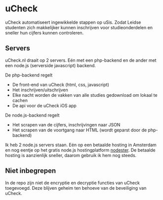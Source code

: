 uCheck
======
 
uCheck automatiseert ingewikkelde stappen op uSis. Zodat Leidse studenten zich makkelijker kunnen inschrijven voor studieonderdelen en sneller hun cijfers kunnen controleren.
 
Servers
-------

uCheck.nl draait op 2 servers. Eén met een php-backend en de ander met een node.js (serverside javascript) backend.

De php-backend regelt 
*	De front-end van uCheck (html, css, javascript)
*	Het inschrijven/uitschrijven
*	Elke nacht worden de vakken van alle studies gedownload om lokaal te cachen
*	De api voor de uCheck iOS app

De node.js-backend regelt
*	Het scrapen van de cijfers, inschrijvingen naar JSON
*	Het scrapen van de voortgang naar HTML (wordt geparst door de php-backend)

Ik heb 2 node.js servers staan. Eén op een betaalde hosting in Amsterdam en nog eentje op het gratis node.js hostingplatform [nodester](http://nodester.com/). De betaalde hosting is aanzienlijk sneller, daarom gebruik ik hem nog steeds.

Niet inbegrepen
---------------

In de repo zijn niet de encryptie en decryptie functies van uCheck toegevoegd. Deze blijven geheim ten behoeve van de beveiliging van uCheck.
